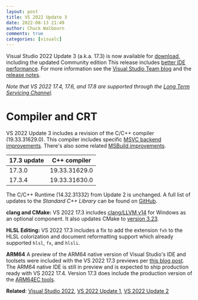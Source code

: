 ```yaml
---
layout: post
title: VS 2022 Update 3
date: 2022-08-13 21:49
author: Chuck Walbourn
comments: true
categories: [visualc]
---
```


Visual Studio 2022 Update 3 (a.k.a. 17.3) is now available for [download](https://visualstudio.microsoft.com/downloads/), including the updated Community edition  This release includes [better IDE performance](https://devblogs.microsoft.com/cppblog/vs2022-performance-enhancements-faster-c-development/). For more information see the [Visual Studio Team blog](https://devblogs.microsoft.com/visualstudio/visual-studio-2022-17-3-is-now-available/) and the [release notes](https://docs.microsoft.com/visualstudio/releases/2022/release-notes#17.3.0).

<!--more-->

<em>Note that VS 2022 17.4, 17.6, and 17.8 are supported through the [Long Term Servicing Channel](https://docs.microsoft.com/visualstudio/productinfo/vs-servicing#long-term-servicing-channel-ltsc-support).</em>

<h1>Compiler and CRT</h1>

VS 2022 Update 3 includes a revision of the C/C++ compiler (19.33.31629.0). This compiler includes specific [MSVC backend improvements](https://devblogs.microsoft.com/cppblog/msvc-backend-updates-in-visual-studio-2022-version-17-3/). There's also some related [MSBuild improvements](https://devblogs.microsoft.com/cppblog/msbuild-low-priority-builds-in-visual-studio/).

17.3 update | C++ compiler
--|--
17.3.0 | 19.33.31629.0
17.3.4 | 19.33.31630.0

The C/C++ Runtime (14.32.31332) from Update 2 is unchanged. A full list of updates to the *Standard C++ Library* can be found on [GitHub](https://github.com/microsoft/STL/wiki/VS-2022-Changelog#vs-2022-173).

<strong>clang and CMake:</strong> VS 2022 17.3 includes [clang/LLVM v14](https://releases.llvm.org/14.0.0/tools/clang/docs/ReleaseNotes.html) for Windows as an optional component. It also updates CMake to [version 3.23](https://cmake.org/cmake/help/v3.23/release/3.23.html).

<strong>HLSL Editing:</strong> VS 2022 17.3 includes a fix to add the extension ``fxh`` to the HLSL colorization and document reformatting support which already supported ``hlsl``, ``fx``, and ``hlsli``.

<strong>ARM64</strong> A preview of the ARM64 native version of Visual Studio's IDE and toolsets were included with the VS 2022 17.3 previews per [this blog post](https://devblogs.microsoft.com/visualstudio/arm64-visual-studio/). The ARM64 native IDE is still in preview and is expected to ship production ready with VS 2022 17.4. Version 17.3 does include the production version of the [ARM64EC tools](https://devblogs.microsoft.com/cppblog/official-support-for-arm64ec-is-here/).

<strong>Related</strong>: <a href="https://walbourn.github.io/visual-studio-2022/">Visual Studio 2022</a>, <a href="https://walbourn.github.io/vs-2022-update-1/">VS 2022 Update 1</a>, <a href="https://walbourn.github.io/vs-2022-update-2/">VS 2022 Update 2</a>
